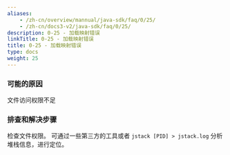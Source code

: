 ```yaml
---
aliases:
    - /zh-cn/overview/mannual/java-sdk/faq/0/25/
    - /zh-cn/docs3-v2/java-sdk/faq/0/25/
description: 0-25 - 加载映射错误
linkTitle: 0-25 - 加载映射错误
title: 0-25 - 加载映射错误
type: docs
weight: 25
---
```








### 可能的原因

文件访问权限不足

### 排查和解决步骤

检查文件权限。
可通过一些第三方的工具或者 `jstack [PID] > jstack.log` 分析堆栈信息，进行定位。